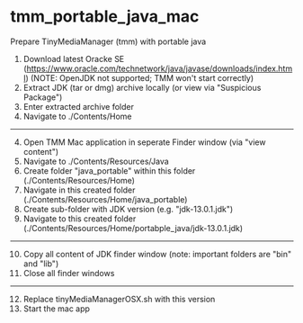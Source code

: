 # tmm_portable_java_mac
Prepare TinyMediaManager (tmm) with portable java

1. Download latest Oracke SE (https://www.oracle.com/technetwork/java/javase/downloads/index.html) (NOTE: OpenJDK not supported; TMM won't start correctly)
2. Extract JDK (tar or dmg) archive locally (or view via "Suspicious Package")
3. Enter extracted archive folder
3. Navigate to ./Contents/Home
---
4. Open TMM Mac application in seperate Finder window (via "view content")
5. Navigate to ./Contents/Resources/Java
6. Create folder "java_portable" within this folder (./Contents/Resources/Home)
7. Navigate in this created folder (./Contents/Resources/Home/java_portable)
8. Create sub-folder with JDK version (e.g. "jdk-13.0.1.jdk")
9. Navigate to this created folder (./Contents/Resources/Home/portabple_java/jdk-13.0.1.jdk)
---
10. Copy all content of JDK finder window (note: important folders are "bin" and "lib")
11. Close all finder windows
---
12. Replace tinyMediaManagerOSX.sh with this version
13. Start the mac app
